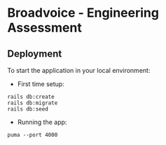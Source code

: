 # Broadvoice - Engineering Assessment



## Deployment

To start the application in your local environment:

- First time setup:

````
rails db:create
rails db:migrate
rails db:seed
````

- Running the app:

````
puma --port 4000
````